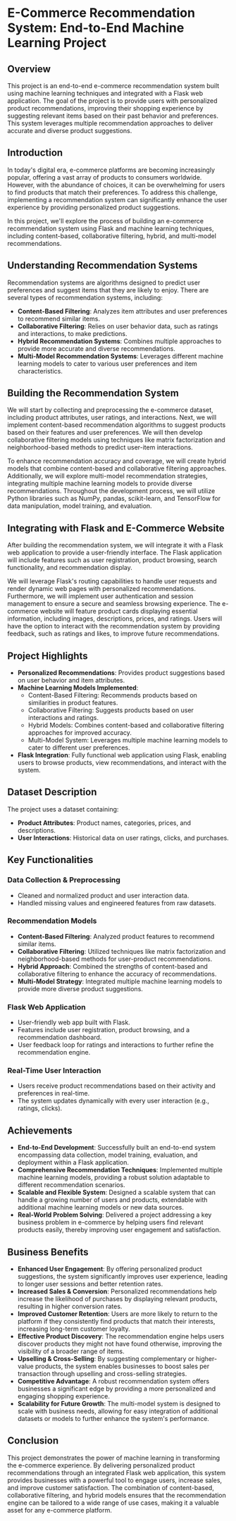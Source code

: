 # E-Commerce Recommendation System: End-to-End Machine Learning Project

## Overview
This project is an end-to-end e-commerce recommendation system built using machine learning techniques and integrated with a Flask web application. The goal of the project is to provide users with personalized product recommendations, improving their shopping experience by suggesting relevant items based on their past behavior and preferences. This system leverages multiple recommendation approaches to deliver accurate and diverse product suggestions.

## Introduction
In today's digital era, e-commerce platforms are becoming increasingly popular, offering a vast array of products to consumers worldwide. However, with the abundance of choices, it can be overwhelming for users to find products that match their preferences. To address this challenge, implementing a recommendation system can significantly enhance the user experience by providing personalized product suggestions. 

In this project, we'll explore the process of building an e-commerce recommendation system using Flask and machine learning techniques, including content-based, collaborative filtering, hybrid, and multi-model recommendations.

## Understanding Recommendation Systems
Recommendation systems are algorithms designed to predict user preferences and suggest items that they are likely to enjoy. There are several types of recommendation systems, including:

- **Content-Based Filtering**: Analyzes item attributes and user preferences to recommend similar items.
- **Collaborative Filtering**: Relies on user behavior data, such as ratings and interactions, to make predictions.
- **Hybrid Recommendation Systems**: Combines multiple approaches to provide more accurate and diverse recommendations.
- **Multi-Model Recommendation Systems**: Leverages different machine learning models to cater to various user preferences and item characteristics.

## Building the Recommendation System
We will start by collecting and preprocessing the e-commerce dataset, including product attributes, user ratings, and interactions. Next, we will implement content-based recommendation algorithms to suggest products based on their features and user preferences. We will then develop collaborative filtering models using techniques like matrix factorization and neighborhood-based methods to predict user-item interactions. 

To enhance recommendation accuracy and coverage, we will create hybrid models that combine content-based and collaborative filtering approaches. Additionally, we will explore multi-model recommendation strategies, integrating multiple machine learning models to provide diverse recommendations. Throughout the development process, we will utilize Python libraries such as NumPy, pandas, scikit-learn, and TensorFlow for data manipulation, model training, and evaluation.

## Integrating with Flask and E-Commerce Website
After building the recommendation system, we will integrate it with a Flask web application to provide a user-friendly interface. The Flask application will include features such as user registration, product browsing, search functionality, and recommendation display. 

We will leverage Flask's routing capabilities to handle user requests and render dynamic web pages with personalized recommendations. Furthermore, we will implement user authentication and session management to ensure a secure and seamless browsing experience. The e-commerce website will feature product cards displaying essential information, including images, descriptions, prices, and ratings. Users will have the option to interact with the recommendation system by providing feedback, such as ratings and likes, to improve future recommendations.

## Project Highlights
- **Personalized Recommendations**: Provides product suggestions based on user behavior and item attributes.
- **Machine Learning Models Implemented**:
  - Content-Based Filtering: Recommends products based on similarities in product features.
  - Collaborative Filtering: Suggests products based on user interactions and ratings.
  - Hybrid Models: Combines content-based and collaborative filtering approaches for improved accuracy.
  - Multi-Model System: Leverages multiple machine learning models to cater to different user preferences.
- **Flask Integration**: Fully functional web application using Flask, enabling users to browse products, view recommendations, and interact with the system.

## Dataset Description
The project uses a dataset containing:
- **Product Attributes**: Product names, categories, prices, and descriptions.
- **User Interactions**: Historical data on user ratings, clicks, and purchases.

## Key Functionalities

### Data Collection & Preprocessing
- Cleaned and normalized product and user interaction data.
- Handled missing values and engineered features from raw datasets.

### Recommendation Models
- **Content-Based Filtering**: Analyzed product features to recommend similar items.
- **Collaborative Filtering**: Utilized techniques like matrix factorization and neighborhood-based methods for user-product recommendations.
- **Hybrid Approach**: Combined the strengths of content-based and collaborative filtering to enhance the accuracy of recommendations.
- **Multi-Model Strategy**: Integrated multiple machine learning models to provide more diverse product suggestions.

### Flask Web Application
- User-friendly web app built with Flask.
- Features include user registration, product browsing, and a recommendation dashboard.
- User feedback loop for ratings and interactions to further refine the recommendation engine.

### Real-Time User Interaction
- Users receive product recommendations based on their activity and preferences in real-time.
- The system updates dynamically with every user interaction (e.g., ratings, clicks).

## Achievements
- **End-to-End Development**: Successfully built an end-to-end system encompassing data collection, model training, evaluation, and deployment within a Flask application.
- **Comprehensive Recommendation Techniques**: Implemented multiple machine learning models, providing a robust solution adaptable to different recommendation scenarios.
- **Scalable and Flexible System**: Designed a scalable system that can handle a growing number of users and products, extendable with additional machine learning models or new data sources.
- **Real-World Problem Solving**: Delivered a project addressing a key business problem in e-commerce by helping users find relevant products easily, thereby improving user engagement and satisfaction.

## Business Benefits
- **Enhanced User Engagement**: By offering personalized product suggestions, the system significantly improves user experience, leading to longer user sessions and better retention rates.
- **Increased Sales & Conversion**: Personalized recommendations help increase the likelihood of purchases by displaying relevant products, resulting in higher conversion rates.
- **Improved Customer Retention**: Users are more likely to return to the platform if they consistently find products that match their interests, increasing long-term customer loyalty.
- **Effective Product Discovery**: The recommendation engine helps users discover products they might not have found otherwise, improving the visibility of a broader range of items.
- **Upselling & Cross-Selling**: By suggesting complementary or higher-value products, the system enables businesses to boost sales per transaction through upselling and cross-selling strategies.
- **Competitive Advantage**: A robust recommendation system offers businesses a significant edge by providing a more personalized and engaging shopping experience.
- **Scalability for Future Growth**: The multi-model system is designed to scale with business needs, allowing for easy integration of additional datasets or models to further enhance the system's performance.

## Conclusion
This project demonstrates the power of machine learning in transforming the e-commerce experience. By delivering personalized product recommendations through an integrated Flask web application, this system provides businesses with a powerful tool to engage users, increase sales, and improve customer satisfaction. The combination of content-based, collaborative filtering, and hybrid models ensures that the recommendation engine can be tailored to a wide range of use cases, making it a valuable asset for any e-commerce platform.
